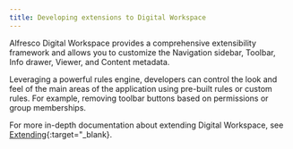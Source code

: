 ```yaml
---
title: Developing extensions to Digital Workspace
---
```


Alfresco Digital Workspace provides a comprehensive extensibility framework and allows you to customize the Navigation sidebar, Toolbar, Info drawer, Viewer, and Content metadata.

Leveraging a powerful rules engine, developers can control the look and feel of the main areas of the application using pre-built rules or custom rules. For example, removing toolbar buttons based on permissions or group memberships.

For more in-depth documentation about extending Digital Workspace, see [Extending](https://alfresco-content-app.netlify.com/#/extending/){:target="_blank}.
